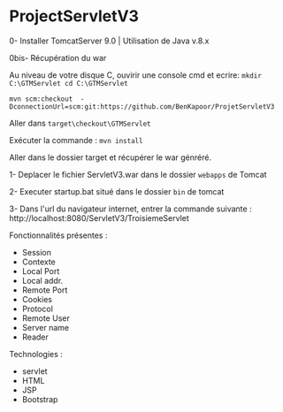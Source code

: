 # ProjectServletV3

0- Installer TomcatServer 9.0 | Utilisation de Java v.8.x

0bis- Récupération du war

Au niveau de votre disque C, ouvirir une console cmd et ecrire:
`mkdir C:\GTMServlet
cd C:\GTMServlet`

`mvn scm:checkout  -DconnectionUrl=scm:git:https://github.com/BenKapoor/ProjetServletV3`

Aller dans `target\checkout\GTMServlet`

Exécuter la commande :
`mvn install`

Aller dans le dossier target et récupérer le war génréré.

1- Deplacer le fichier ServletV3.war dans le dossier `webapps` de Tomcat

2- Executer startup.bat situé dans le dossier `bin` de tomcat 

3- Dans l'url du navigateur internet, entrer la commande suivante : http://localhost:8080/ServletV3/TroisiemeServlet

Fonctionnalités présentes :
- Session
- Contexte
- Local Port
- Local addr.
- Remote Port
- Cookies
- Protocol
- Remote User
- Server name
- Reader

Technologies :
- servlet
- HTML
- JSP
- Bootstrap
